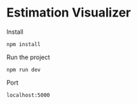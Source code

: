 # Estimation Visualizer
Install
```
npm install
```
Run the project
```
npm run dev
```
Port
```
localhost:5000
```
